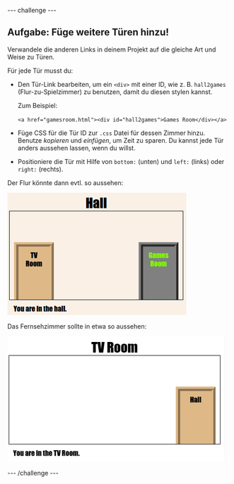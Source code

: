 --- challenge ---
## Aufgabe: Füge weitere Türen hinzu! 

Verwandele die anderen Links in deinem Projekt auf die gleiche Art und Weise zu Türen. 

Für jede Tür musst du:

+ Den Tür-Link bearbeiten, um ein `<div>` mit einer ID, wie z. B. `hall2games` (Flur-zu-Spielzimmer) zu benutzen, damit du diesen stylen kannst. 

	Zum Beispiel: 

	`<a href="gamesroom.html"><div id="hall2games">Games Room</div></a>`

+ Füge CSS für die Tür ID zur `.css` Datei für dessen Zimmer hinzu. Benutze _kopieren_ und _einfügen_, um Zeit zu sparen. Du kannst jede Tür anders aussehen lassen, wenn du willst. 

+ Positioniere die Tür mit Hilfe von `bottom:` (unten) und `left:` (links) oder `right:` (rechts).

Der Flur könnte dann evtl. so aussehen:

![screenshot](images/rooms-hall-doors.png)

Das Fernsehzimmer sollte in etwa so aussehen:

![screenshot](images/rooms-tvroom-door.png)	



--- /challenge ---